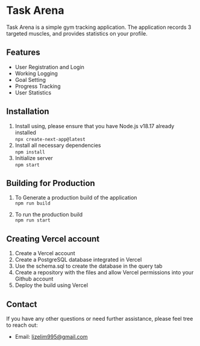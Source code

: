 # Task Arena

Task Arena is a simple gym tracking application. The application records 3 targeted muscles, and provides statistics on your profile.

## Features

- User Registration and Login
- Working Logging
- Goal Setting
- Progress Tracking
- User Statistics

## Installation

1. Install using, please ensure that you have Node.js v18.17 already installed  
   `npx create-next-app@latest`
2. Install all necessary dependencies  
   `npm install`
3. Initialize server  
   `npm start`

## Building for Production

1. To Generate a production build of the application  
`npm run build`

2. To run the production build  
`npm run start`

## Creating Vercel account

1. Create a Vercel account
2. Create a PostgreSQL database integrated in Vercel
3. Use the schema.sql to create the database in the query tab
4. Create a repository with the files and allow Vercel permissions into your Github account
5. Deploy the build using Vercel

## Contact

If you have any other questions or need further assistance, please feel tree to reach out:
- Email: lizelim995@gmail.com
